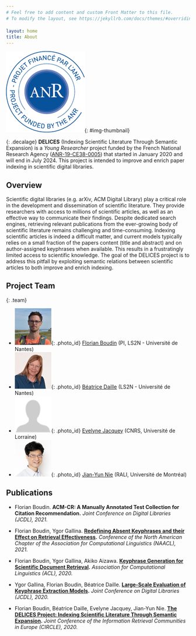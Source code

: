 ```yaml
---
# Feel free to add content and custom Front Matter to this file.
# To modify the layout, see https://jekyllrb.com/docs/themes/#overriding-theme-defaults

layout: home
title: About
---
```


![Logo ANR](data/label-ANR-bleu-CMJN.png){: #img-thumbnail}

{: .decalage}
**DELICES** (Indexing Scientific Literature Through Semantic Expansion) is a *Young Researcher* project funded by the French National
Research Agency ([ANR-19-CE38-0005](https://anr.fr/Projet-ANR-19-CE38-0005)) that started in January 2020 and will end in July 2024.
This project is intended to improve and enrich paper indexing in scientific digital libraries. 

## Overview

Scientific digital libraries (e.g. arXiv, ACM Digital Library) play a critical role in the development and dissemination of scientific literature.
They provide researchers with access to millions of scientific articles, as well as an effective way to communicate their findings.
Despite dedicated search engines, retrieving relevant publications from the ever-growing body of scientific literature remains challenging and time-consuming.
Indexing scientific articles is indeed a difficult matter, and current models typically relies on a small fraction of the papers content (title and abstract) and on author-assigned keyphrases when available.
This results in a frustratingly limited access to scientific knowledge.
The goal of the DELICES project is to address this pitfall by exploiting semantic relations between scientific articles to both improve and enrich indexing.

## Project Team

{: .team}
* ![FB](data/FB.png){: .photo_id} [Florian Boudin](http://florianboudin.org/) (PI, LS2N - Université de Nantes)
* ![BD](data/BD.png){: .photo_id} [Béatrice Daille](http://bdaille.com/) (LS2N - Université de Nantes)
* ![JD](data/JD.png){: .photo_id} [Evelyne Jacquey](https://perso.atilf.fr/ejacquey/) (CNRS, Université de Lorraine)
* ![JYN](data/JYN.png){: .photo_id} [Jian-Yun Nie](http://rali.iro.umontreal.ca/nie/jian-yun-nie/) (RALI, Université de Montréal)

## Publications

- Florian Boudin.
  **ACM-CR: A Manually Annotated Test Collection for Citation Recommendation.**
  *Joint Conference on Digital Libraries (JCDL), 2021.*

- Florian Boudin, Ygor Gallina.
  **[Redefining Absent Keyphrases and their Effect on Retrieval Effectiveness](https://www.aclweb.org/anthology/2020.acl-main.105.pdf).**
  *Conference of the North American Chapter of the Association for Computational Linguistics (NAACL), 2021.*

- Florian Boudin, Ygor Gallina, Akiko Aizawa.
  **[Keyphrase Generation for Scientific Document Retrieval](https://www.aclweb.org/anthology/2020.acl-main.105.pdf).**
  *Association for Computational Linguistics (ACL), 2020.*

- Ygor Gallina, Florian Boudin, Béatrice Daille.
  **[Large-Scale Evaluation of Keyphrase Extraction Models](https://arxiv.org/pdf/2003.04628.pdf).**
  *Joint Conference on Digital Libraries (JCDL), 2020.*

- Florian Boudin, Béatrice Daille, Evelyne Jacquey, Jian-Yun Nie.
  **[The DELICES Project: Indexing Scientific Literature Through Semantic Expansion](http://ceur-ws.org/Vol-2621/CIRCLE20_27.pdf).**
  *Joint Conference of the Information Retrieval Communities in Europe (CIRCLE), 2020.*


